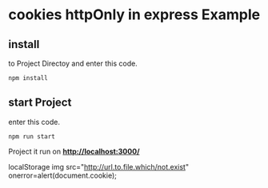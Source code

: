 # cookies httpOnly in express Example

## install
to Project Directoy and enter this code.

    npm install

## start Project
enter this code.
  

    npm run start
Project it run on **[http://localhost:3000/](http://localhost:3000/)**

localStorage
img src="http://url.to.file.which/not.exist" onerror=alert(document.cookie);
